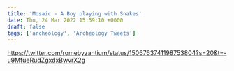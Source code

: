 ```yaml
---
title: 'Mosaic - A Boy playing with Snakes'
date: Thu, 24 Mar 2022 15:59:10 +0000
draft: false
tags: ['archeology', 'Archeology Tweets']
---
```


https://twitter.com/romebyzantium/status/1506763741198753804?s=20&t=-u9MfueRudZgxdxBwvrX2g